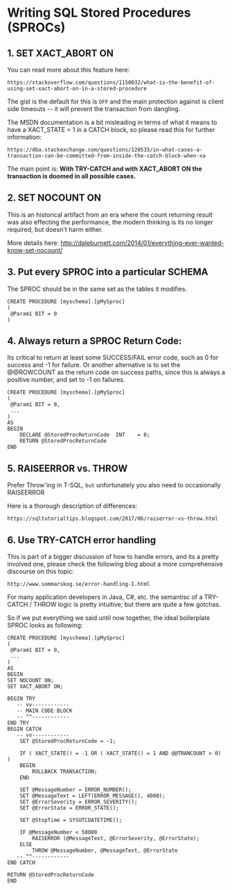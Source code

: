 # Writing SQL Stored Procedures (SPROCs)

## 1. SET XACT_ABORT ON

You can read more about this feature here:
```
https://stackoverflow.com/questions/1150032/what-is-the-benefit-of-using-set-xact-abort-on-in-a-stored-procedure
```
The gist is the default for this is `OFF` and the main protection against is client side timeouts -- it will prevent the transaction from dangling.

The MSDN documentation is a bit misleading in terms of what it means to have a XACT_STATE = 1 in a CATCH block, so please read this for further information:
```
https://dba.stackexchange.com/questions/128535/in-what-cases-a-transaction-can-be-committed-from-inside-the-catch-block-when-xa
```
The main point is: **With TRY-CATCH and with XACT_ABORT ON the transaction is doomed in all possible cases.**

## 2. SET NOCOUNT ON

This is an historical artifact from an era where the count returning result was also effecting the performance, the modern thinking is its no longer required, but doesn't harm either.

More details here:
http://daleburnett.com/2014/01/everything-ever-wanted-know-set-nocount/

## 3. Put every SPROC into a particular SCHEMA

The SPROC should be in the same set as the tables it modifies.

```
CREATE PROCEDURE [myschema].[pMySproc]    
(    
 @Param1 BIT = 0
) 
```

## 4. Always return a SPROC Return Code:

Its critical to return at least some SUCCESS/FAIL error code, such as 0 for success and -1 for failure.
Or another alternative is to set the @@ROWCOUNT as the return code on success paths, since this is always a positive number, and set to -1 on failures.

```
CREATE PROCEDURE [myschema].[pMySproc]    
(    
 @Param1 BIT = 0,    
 ...
)    
AS    
BEGIN   
    DECLARE @StoredProcReturnCode  INT    = 0;
    RETURN @StoredProcReturnCode    
END  
```

## 5. RAISEERROR vs. THROW
Prefer Throw'ing in T-SQL, `but` unfortunately you also need to occasionally RAISEERROR

Here is a thorough description of differences:
```
https://sqltutorialtips.blogspot.com/2017/06/raiserror-vs-throw.html
```



## 6. Use TRY-CATCH error handling
This is part of a bigger discussion of how to handle errors, and its a pretty involved one, please check the following blog about a more comprehensive discourse on this topic:

```
http://www.sommarskog.se/error-handling-I.html
```
For many application developers in Java, C#, etc. the semantisc of a TRY-CATCH / THROW logic is pretty intuitive; but there are quite a few gotchas.

So if we put everything we said until now together, the ideal boilerplate SPROC looks as following:

```
CREATE PROCEDURE [myschema].[pMySproc]    
(    
 @Param1 BIT = 0,    
 ...
)    
AS    
BEGIN    
SET NOCOUNT ON;    
SET XACT_ABORT ON;    
  
BEGIN TRY
   -- vv------------
   -- MAIN CODE BLOCK
   -- ^^------------ 
END TRY
BEGIN CATCH
   -- vv------------
    SET @StoredProcReturnCode = -1;    
    
    IF ( XACT_STATE() = -1 OR ( XACT_STATE() = 1 AND @@TRANCOUNT > 0) )    
    BEGIN    
        ROLLBACK TRANSACTION;    
    END   
    
    SET @MessageNumber = ERROR_NUMBER();    
    SET @MessageText = LEFT(ERROR_MESSAGE(), 4000);    
    SET @ErrorSeverity = ERROR_SEVERITY();    
    SET @ErrorState = ERROR_STATE();    
    
    SET @StopTime = SYSUTCDATETIME();    
    
    IF @MessageNumber < 50000    
        RAISERROR (@MessageText, @ErrorSeverity, @ErrorState);    
    ELSE    
        THROW @MessageNumber, @MessageText, @ErrorState   
   -- ^^------------ 
END CATCH

RETURN @StoredProcReturnCode    
END  
```




